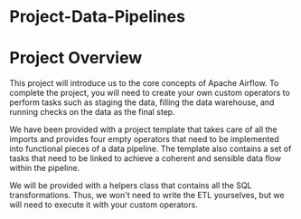 # Project-Data-Pipelines

# Project Overview
This project will introduce us to the core concepts of Apache Airflow. To complete the project, you will need to create your own custom operators to perform tasks such as staging the data, filling the data warehouse, and running checks on the data as the final step.

We have been provided with a project template that takes care of all the imports and provides four empty operators that need to be implemented into functional pieces of a data pipeline. The template also contains a set of tasks that need to be linked to achieve a coherent and sensible data flow within the pipeline.

We will be provided with a helpers class that contains all the SQL transformations. Thus, we won't need to write the ETL yourselves, but we will need to execute it with your custom operators.
